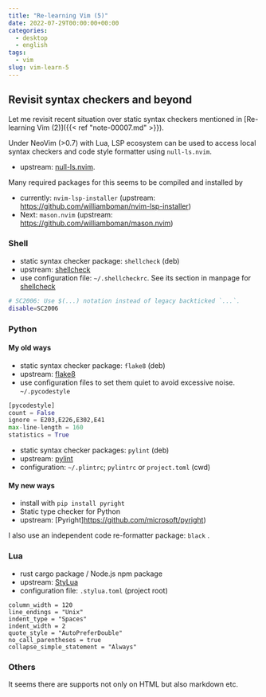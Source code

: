 ```yaml
---
title: "Re-learning Vim (5)"
date: 2022-07-29T00:00:00+00:00
categories:
  - desktop
  - english
tags:
  - vim
slug: vim-learn-5
---
```


## Revisit syntax checkers and beyond

Let me revisit recent situation over static syntax checkers mentioned in
[Re-learning Vim (2)]({{< ref "note-00007.md" >}}).

Under NeoVim (>0.7) with Lua, LSP ecosystem can be used to access local syntax
checkers and code style formatter using `null-ls.nvim`.

  * upstream: [null-ls.nvim](https://github.com/jose-elias-alvarez/null-ls.nvim).

Many required packages for this seems to be compiled and installed by
  * currently: `nvim-lsp-installer` (upstream: https://github.com/williamboman/nvim-lsp-installer)
  * Next:      `mason.nvim` (upstream: https://github.com/williamboman/mason.nvim)

### Shell

  * static syntax checker package: `shellcheck` (deb)
  * upstream: [shellcheck](https://github.com/koalaman/shellcheck)
  * use configuration file: `~/.shellcheckrc`.  See its section in manpage for
    [shellcheck](https://github.com/koalaman/shellcheck/blob/master/shellcheck.1.md#rc-files)

```sh
# SC2006: Use $(...) notation instead of legacy backticked `...`.               
disable=SC2006
```

### Python

#### My old ways

  * static syntax checker package: `flake8` (deb)
  * upstream: [flake8](https://github.com/PyCQA/flake8)
  * use configuration files to set them quiet to avoid excessive noise. `~/.pycodestyle`
```python
[pycodestyle]
count = False
ignore = E203,E226,E302,E41
max-line-length = 160
statistics = True
```

  * static syntax checker packages: `pylint` (deb)
  * upstream: [pylint](https://github.com/PyCQA/pylint)
  * configuration: `~/.plintrc`; `pylintrc` or `project.toml` (cwd)

#### My new ways

  * install with `pip install pyright`
  * Static type checker for Python
  * upstream: [Pyright]https://github.com/microsoft/pyright)

I also use an independent code re-formatter package: `black` .

### Lua

  * rust cargo package / Node.js npm package
  * upstream: [StyLua](https://github.com/JohnnyMorganz/StyLua)
  * configuration file: `.stylua.toml` (project root)
```shell
column_width = 120                                                                                                                                                           
line_endings = "Unix"
indent_type = "Spaces"
indent_width = 2
quote_style = "AutoPreferDouble"
no_call_parentheses = true
collapse_simple_statement = "Always"
```

### Others

It seems there are supports not only on HTML but also markdown etc.

<!-- vim: set sw=4 sts=4 ai si et tw=79 ft=markdown: -->

